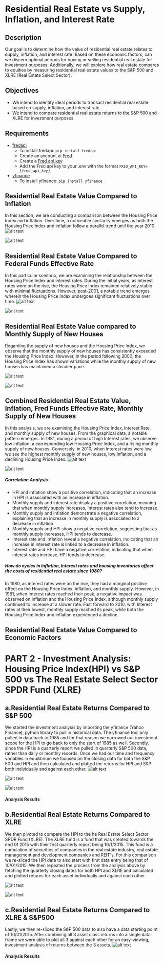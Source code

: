 # Residential Real Estate vs Supply, Inflation, and Interest Rate

## Description
Our goal is to determine how the value of residential real estate relates to supply, inflation, and interest rate.  Based on these economic factors, can we discern optimal periods for buying or selling residential real estate for investment purposes.  Additionally, we will explore how real estate compares to equities by measuring residential real estate values to the S&P 500 and XLRE (Real Estate Select Sector).

## Objectives
 - We intend to identify ideal periods to transact residential real estate based on supply, inflation, and interest rate.
 - We intend to compare residential real estate returns to the S&P 500 and XLRE for investment purposes.

## Requirements
 - [fredapi](https://github.com/mortada/fredapi)
    - To install fredapi: `pip install fredapi`
    - Create an account at [Fred](https://fred.stlouisfed.org/)
    - Create a [Fred api key](https://fredaccount.stlouisfed.org/apikeys)
    - Add the Fred api key to your .env with the format `FRED_API_KEY={fred_api_key}`
 - [yfinance](https://github.com/ranaroussi/yfinance)
    - To install yfinance: `pip install yfinance`

## Residential Real Estate Value Compared to Inflation
In this section, we are conducting a comparison between the Housing Price Index and inflation. Over time, a noticeable similarity emerges as both the Housing Price Index and inflation follow a parallel trend until the year 2010.
![alt text](https://github.com/devinrosen/project1_group1/blob/main/images/Inflation%20and%20HPI.png?raw=true)

![alt text](https://github.com/devinrosen/project1_group1/blob/main/images/Inflation%20and%20HPI%20Analysis.png?raw=ture)

## Residential Real Estate Value Compared to Federal Funds Effective Rate
In this particular scenario, we are examining the relationship between the Housing Price Index and interest rates. During the initial years, as interest rates were on the rise, the Housing Price Index remained relatively stable with minimal fluctuations. However, post-2001, a notable trend emerges wherein the Housing Price Index undergoes significant fluctuations over time.
![alt text](https://github.com/devinrosen/project1_group1/blob/main/images/Interest%20Rate%20and%20HPI.png?raw=true)

![alt text](https://github.com/devinrosen/project1_group1/blob/main/images/Interest%20Rate%20and%20HPI%20Analysis.png?raw=true)


## Residential Real Estate Value compared to Monthly Supply of New Houses
Regarding the supply of new houses and the Housing Price Index, we observe that the monthly supply of new houses has consistently exceeded the Housing Price Index. However, in the period following 2000, the Housing Price Index has shown variations while the monthly supply of new houses has maintained a steadier pace.

![alt text](https://github.com/devinrosen/project1_group1/blob/main/images/Monthly%20Supply%20New%20House%20and%20HPI.png?raw=true)

![alt text](https://github.com/devinrosen/project1_group1/blob/main/images/House%20Monthly%20Supply%20and%20HPI%20Analysis.png?raw=true)


## Combined Residential Real Estate Value, Inflation, Fred Funds Effective Rate, Monthly Supply of New Houses
In this analysis, we are examining the Housing Price Index, Interest Rate, and monthly supply of new houses. From the graphical data, a notable pattern emerges. In 1981, during a period of high Interest rates, we observe low inflation, a corresponding low Housing Price Index, and a rising monthly supply of new houses. Conversely, in 2010, when Interest rates were low, we see the highest monthly supply of new houses, low inflation, and a declining Housing Price Index.
![alt text](https://github.com/devinrosen/project1_group1/blob/main/images/Combined%20Dataframe.png?raw=true)

![alt text](https://github.com/devinrosen/project1_group1/blob/main/images/Correlation.png?raw=true)

##### Correlation Analysis
*	HPI and inflation show a positive correlation, indicating that an increase in HPI is associated with an increase in inflation.
*	Monthly supply and interest rate display a positive correlation, meaning that when monthly supply increases, Interest rates also tend to increase.
*	Monthly supply and inflation demonstrate a negative correlation, explaining that an increase in monthly supply is associated to a decrease in inflation.
*	Monthly supply and HPI show a negative correlation, suggesting that as monthly supply increases, HPI tends to decrease.
*	Interest rate and inflation reveal a negative correlation, indicating that an increase in interest rate is linked to a decrease in inflation.
*	Interest rate and HPI have a negative correlation, indicating that when interest rates increase, HPI tends to decrease.


##### How do cycles in Inflation, Interest rates and housing inventories affect the costs of residential real estate since 1980?
In 1980, as interest rates were on the rise, they had a marginal positive effect on the Housing Price Index, inflation, and monthly supply. However, in 1981, when Interest rates reached their peak, a negative impact was observed on inflation and the Housing Price Index, although monthly supply continued to increase at a slower rate. Fast forward to 2010, with Interest rates at their lowest, monthly supply reached its peak, while both the Housing Price Index and inflation experienced a decline.


## Residential Real Estate Value Compared to Economic Factors



# PART 2 - Investment Analysis: Housing Price Index(HPI) vs S&P 500 vs The Real Estate Select Sector SPDR Fund (XLRE)

## a.Residential Real Estate Returns Compared to S&P 500
We started the investment analysis by importing the yfinance (Yahoo Finance), python library to pull in historical data. The yfinance tool only pulled in data back to 1985 and for that reason we narrowed our investment scope for the HPI to go back to only the start of 1985 as well. Secondly, since the HPI is a quarterly report we pulled in quarterly S&P 500 data, rather than daily or monthly records. Once we had our time and frequency variables in equilibrium we focused on the closing data for both the S&P 500 and HPI and then calculated and plotted the returns for HPI and S&P both individually and against each other.
![alt text](https://github.com/devinrosen/project1_group1/blob/main/images/S&P500_Quarterly_Returns.png?raw=true)

![alt text](https://github.com/devinrosen/project1_group1/blob/main/images/HPI_Quarterly_Returns.png?raw=true)

![alt text](https://github.com/devinrosen/project1_group1/blob/main/images/S&P500_and_HPI_Returns.png?raw=true)

#### Analysis Results

## b.Residential Real Estate Returns Compared to XLRE
We then pivoted to compare the HPI to the he Real Estate Select Sector SPDR Fund (XLRE). The XLRE fund is a fund that was created towards the end 0f 2015 with their first quarterly report being 10/1/2015. This fund is a cumulation of securities of companies in the real estate industry, real estate management and development companies and REIT's. For this comparison we re-sliced the HPI data to also start with first data entry being that of 10/01/2015. We then repeated the process from the analysis above by fetching the quarterly closing dates for both HPI and XLRE and calculated and plotted returns for each asset individually and against each other.

![alt text](https://github.com/devinrosen/project1_group1/blob/main/images/XLRE_Quarterly_Reports.png?raw=true)

![alt text](https://github.com/devinrosen/project1_group1/blob/main/images/XLRE_HPI_Returns.png?raw=true)


## c.Residential Real Estate Returns Compared to XLRE & S&P500
Lastly, we then re-sliced the S&P 500 data to also have a data starting point of 10/01/2015. After combining all 3 asset class returns into a single data frame we were able to plot all 3 against each other for an easy-viewing, investment analysis of returns between the 3 assets. 
![alt text](https://github.com/devinrosen/project1_group1/blob/main/images/XLRE_HPI_SP500_Returns.png?raw=true)




#### Analysis Results